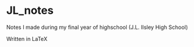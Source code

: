 # JL_notes
Notes I made during my final year of highschool (J.L. Ilsley High School)

Written in LaTeX
